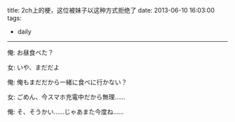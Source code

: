 title: 2ch上的梗，这位被妹子以这种方式拒绝了
date: 2013-06-10 16:03:00
tags:
- daily
---
俺: お昼食べた？

女: いや、まだだよ

俺: 俺もまだだから一緒に食べに行かない？

女: ごめん、今スマホ充電中だから無理……

俺: そ、そうかい……じゃあまた今度ね……
